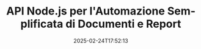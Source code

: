 ---
############################# Static ############################
layout: "landing"
date: 2025-02-24T17:52:13
draft: false

lang: it
product: "Assembly"
product_tag: "assembly"
platform: "Node.js via Java"
platform_tag: "nodejs-java"

############################# Drop-down ############################
supported_platforms:
  items:
    # supported_platforms loop
    - title: ".NET"
      tag: "net"
    # supported_platforms loop
    - title: "Java"
      tag: "java"
    # supported_platforms loop
    - title: "Node.js"
      tag: "nodejs-java"

############################# Head ############################
head_title: "Toolkit Node.js per Creare, Automatizzare e Personalizzare Documenti"
head_description: "Libreria Node.js per l'automazione dei flussi documentali. Genera file PDF, Word, Excel, PowerPoint, HTML e email dai tuoi modelli."

############################# Header ############################
title: "API Node.js per l'Automazione Semplificata di Documenti e Report"
description: "Ottimizza la generazione di report JavaScript unendo i tuoi dati con modelli predefiniti."
words:
  for: "per"

actions:
  main: "Inizia la tua Prova su NPM"
  main_link: "https://www.npmjs.com/package/@groupdocs/groupdocs.assembly"
  alt: "Licenze"
  alt_link: "https://purchase.groupdocs.com/pricing/assembly/nodejs-java/"
  title: "Pronto per Cominciare?"
  description: "Prova le funzionalità di GroupDocs.Assembly gratuitamente o richiedi una licenza."

release:
  title: "Versione {0} rilasciata"
  notes: "Scopri le novità"
  downloads: "Download"
  link: "https://releases.groupdocs.com/assembly/nodejs-java/"

code:
  title: "Crea un Grafico in un Documento Word Utilizzando Node.js"
  more: "Ulteriori esempi"
  more_link: "https://github.com/groupdocs-assembly/GroupDocs.Assembly-for-Node.js-via-Java/"
  install: "npm i @groupdocs/groupdocs.assembly"
  content: |
    ```javascript {style=abap}
    const assemblyLib = require('@groupdocs/groupdocs.assembly');

    // Percorso del modello principale
    const template = "chart_template.docx";

    // Recupera i dati di produttività dei manager dalla fonte
    const data_table = 
        new assemblyLib.DocumentTable("Managers.json", 1);

    // Crea un'istanza di DataSourceInfo con i dati
    const data 
        = new assemblyLib.DataSourceInfo(data_table, "managers");

    // Imposta i colori dei grafici utilizzando un altro DataSourceInfo
    const design = 
        new assemblyLib.DataSourceInfo("red", "color");

    // Compila il modello con i dati e salvalo nell'output
    const asm = new assemblyLib.DocumentAssembler();
    asm.assembleDocument(template, "result.docx", data, design);
    ```

############################# Overview ############################
overview:
  enable: true
  title: "Panoramica di GroupDocs.Assembly"
  description: "Una libreria Node.js progettata per creare documenti in modo programmatico con gestione dei dati integrata."
  features:
    # feature loop
    - title: "Integra Dati Aziendali nei Modelli con JavaScript"
      content: "Genera report professionali incorporando JSON, XML o altri dati nei modelli utilizzando GroupDocs.Assembly for Node.js via Java."

    # feature loop
    - title: "Gestisci Contenuti Integrati"
      content: "Compila automaticamente tabelle, grafici e altre visualizzazioni nei tuoi documenti utilizzando dati esterni."

    # feature loop
    - title: "Opzioni Personalizzabili"
      content: "GroupDocs.Assembly for Node.js via Java ti consente di aggiungere funzionalità come codici a barre, recupero dati da URL e esportazione di file in vari formati."

############################# Platforms ############################
platforms:
  enable: true
  title: "Indipendenza dalla piattaforma"
  description: "GroupDocs.Assembly for Node.js via Java si integra perfettamente con i principali sistemi operativi, framework e gestori di pacchetti."
  items:
    # platform loop
    - title: "Amazon"
      image: "amazon"
    # platform loop
    - title: "Docker"
      image: "docker"
    # platform loop
    - title: "Azure"
      image: "azure"
    # platform loop
    - title: "Eclipse"
      image: "eclipse"
    # platform loop
    - title: "IntelliJ"
      image: "intellij"
    # platform loop
    - title: "Windows"
      image: "windows"
    # platform loop
    - title: "Linux"
      image: "linux"
    # platform loop
    - title: "Maven"
      image: "maven"

############################# File formats ############################
formats:
  enable: true
  title: "Formati di file supportati"
  description: |
    GroupDocs.Assembly for Node.js via Java supporta un'ampia gamma di [formati documentali](https://docs.groupdocs.com/assembly/nodejs-java/supported-document-formats/).
  groups:
    # group loop
    - color: "green"
      content: |
        ### Formati Microsoft Office
        * **Word:**  DOCX, DOC, DOCM, DOT, DOTX, DOTM, RTF, WordprocessingML
        * **Excel:** XLSX, XLS, XLSM, XLSB, XLTM, XLT, XLTM, XLTX, SpreadsheetML
        * **PowerPoint:** PPT, PPTX, PPTM, PPS, PPSX, PPSM, POTM, POTX
    # group loop
    - color: "blue"
      content: |
        ### Immagini e Altri Formati
        * **Portabile:** PDF
        * **Immagini:** SVG, TIFF
        * **Altri formati di ufficio:** ODT, OTT, OTS, ODS, ODP, OTP
      # group loop
    - color: "red"
      content: |
        ### Altri formati
        * **Web:** HTML, MHTML
        * **Email:** EML, MSG, EMLX
        * **Altro:** EPUB, MD

############################# Features ############################
features:
  enable: true
  title: "Caratteristiche Principali di GroupDocs.Assembly"
  description: "Crea documenti e report dinamici con potenti strumenti di gestione dei dati."

  items:
    # feature loop
    - icon: "preview"
      title: "Visualizzazioni Dati Ricche"
      content: "Inserisci grafici, tabelle, immagini e elenchi nei tuoi documenti con piena personalizzazione."

    # feature loop
    - icon: "manipulate"
      title: "Trasforma i Tuoi Dati"
      content: "Sfrutta strumenti come formule e ordinamenti per strutturare e visualizzare le informazioni in modo efficace."

    # feature loop
    - icon: "two_pages"
      title: "Ampia Compatibilità con i Formati"
      content: "Lavora senza soluzione di continuità con i formati di file più diffusi per modelli e output."

    # feature loop
    - icon: "document_settings"
      title: "Personalizzazione Avanzata dei Modelli"
      content: "Formatta i modelli con opzioni di stile numeriche, alfabetiche e altre."

    # feature loop
    - icon: "text"
      title: "Generazione Dinamica di Codici a Barre"
      content: "Crea e incorpora immagini di codici a barre direttamente nei tuoi documenti su richiesta."

    # feature loop
    - icon: "add"
      title: "Stile del Testo Flessibile"
      content: "Applica facilmente stili di testo come maiuscole o maiuscole iniziali nei tuoi modelli."

    # feature loop
    - icon: "manipulate"
      title: "Inserimento Dinamico di Contenuti"
      content: "Include contenuti da file esterni dinamicamente durante la generazione di documenti."

    # feature loop
    - icon: "convert"
      title: "Esporta in Vari Formati"
      content: "Salva documenti in più formati con le configurazioni specificate."

    # feature loop
    - icon: "update"
      title: "Incorpora Media Dinamicamente"
      content: "Inserisci immagini o altri elementi utilizzando dati Base64 durante la creazione dei documenti."

############################# Code samples ############################
code_samples:
  enable: true
  title: "Esempi di codice"
  description: "Scopri esempi pratici su come utilizzare GroupDocs.Assembly per compiti comuni."
  items:
    # code sample loop
    - title: "Aggiungi un Elenco Puntato nei Documenti Word"
      content: |
        Vedi come creare [elenchi puntati](https://docs.groupdocs.com/assembly/nodejs-java/bulleted-list-in-word-processing-document/) nei documenti Word per organizzare i dati in modo efficace. Questo esempio dimostra come generare un elenco puntato utilizzando GroupDocs.Assembly.
        {{< landing/code title="Aggiungi un Elenco Puntato nei Documenti Word">}}
        ```javascript {style=abap}
        // Inserisci questo modello in una pagina del documento:
        // Indicatori di prestazione dei manager
        // . <<foreach [in products]>><<[ProductName]>>
        // <</foreach>>

        const assemblyLib = require('@groupdocs/groupdocs.assembly');

        // Specifica il percorso del modello
        const template = "Bulleted List Template.docx";

        // Imposta il percorso del file di output
        const result = "Result Report.docx"

        // Recupera i dati dei manager da una fonte JSON
        const dataSource = new assemblyLib.JsonDataSource("Report data.json");
        const data = new assemblyLib.DataSourceInfo(dataSource, "managers")

        // Genera il report con i dati completati
        const assembler = new assemblyLib.DocumentAssembler();
        assembler.assembleDocument(template, result, data);
        ```
        {{< /landing/code >}}
    # code sample loop
    - title: "Inserisci Grafici a Torta in PowerPoint"
      content: |
        Scopri come utilizzare modelli e XML per aggiungere [grafici a torta](https://docs.groupdocs.com/assembly/nodejs-java/pie-chart-in-presentation-document/) nelle tue presentazioni. Migliora i tuoi report con grafici a torta per presentare visivamente e chiaramente i dati.
        {{< landing/code title="Inserisci Grafici a Torta in PowerPoint">}}
        ```javascript {style=abap} 
        // Aggiungi il modello del titolo del grafico alla presentazione:
        // Fatturato dei clienti <<foreach [in customers]>> 
        // <<x [CustomerName]>>

        // Includi anche il modello del dato del grafico:
        // Total Order Price<<foreach [in customers]>> 
        // <<x [CustomerName]>>

        const assemblyLib = require('@groupdocs/groupdocs.assembly');

        // Specifica il percorso del modello del grafico
        const template = "Pie Chart Template.pptx";

        // Imposta il percorso del file di output
        const result = "Result Report.pptx"

        // Recupera i dati dei clienti da una fonte XML
        const dataSource = new assemblyLib.JsonDataSource("Chart data.xml");
        const data = new assemblyLib.DataSourceInfo(dataSource, "customers")

        // Genera il grafico e salva il risultato
        const assembler = new assemblyLib.DocumentAssembler();
        assembler.assembleDocument(template, result, data);
        ```
        {{< /landing/code >}}

---